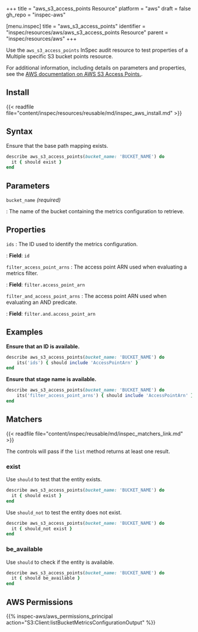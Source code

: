 +++
title = "aws_s3_access_points Resource"
platform = "aws"
draft = false
gh_repo = "inspec-aws"

[menu.inspec]
title = "aws_s3_access_points"
identifier = "inspec/resources/aws/aws_s3_access_points Resource"
parent = "inspec/resources/aws"
+++

Use the `aws_s3_access_points` InSpec audit resource to test properties of a Multiple specific S3 bucket points resource.

For additional information, including details on parameters and properties, see the [AWS documentation on AWS S3 Access Points.](https://docs.aws.amazon.com/AmazonS3/latest/API/API_GetBucketMetricsConfiguration.html).

## Install

{{< readfile file="content/inspec/resources/reusable/md/inspec_aws_install.md" >}}

## Syntax

Ensure that the base path mapping exists.

```ruby
describe aws_s3_access_points(bucket_name: 'BUCKET_NAME') do
  it { should exist }
end
```

## Parameters

`bucket_name` _(required)_

: The name of the bucket containing the metrics configuration to retrieve.

## Properties

`ids`
: The ID used to identify the metrics configuration.

: **Field**: `id`

`filter_access_point_arns`
: The access point ARN used when evaluating a metrics filter.

: **Field**: `filter.access_point_arn`

`filter_and_access_point_arns`
: The access point ARN used when evaluating an AND predicate.

: **Field**: `filter.and.access_point_arn`

## Examples

**Ensure that an ID is available.**

```ruby
describe aws_s3_access_points(bucket_name: 'BUCKET_NAME') do
    its('ids') { should include 'AccessPointArn' }
end
```

**Ensure that stage name is available.**

```ruby
describe aws_s3_access_points(bucket_name: 'BUCKET_NAME') do
    its('filter_access_point_arns') { should include 'AccessPointArn' }
end
```

## Matchers

{{< readfile file="content/inspec/reusable/md/inspec_matchers_link.md" >}}

The controls will pass if the `list` method returns at least one result.

### exist

Use `should` to test that the entity exists.

```ruby
describe aws_s3_access_points(bucket_name: 'BUCKET_NAME') do
  it { should exist }
end
```

Use `should_not` to test the entity does not exist.

```ruby
describe aws_s3_access_points(bucket_name: 'BUCKET_NAME') do
  it { should_not exist }
end
```

### be_available

Use `should` to check if the entity is available.

```ruby
describe aws_s3_access_points(bucket_name: 'BUCKET_NAME') do
  it { should be_available }
end
```

## AWS Permissions

{{% inspec-aws/aws_permissions_principal action="S3:Client:listBucketMetricsConfigurationOutput" %}}
